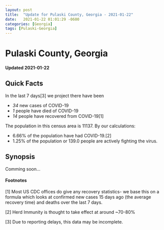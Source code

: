 ```yaml
---
layout: post
title:  "Update for Pulaski County, Georgia - 2021-01-22"
date:   2021-01-22 01:01:29 -0600
categories: [Georgia]
tags: [Pulaski-Georgia]
---
```


# Pulaski County, Georgia
#### Updated 2021-01-22

## Quick Facts

In the last 7 days[3] we project there have been
- *34* new cases of COVID-19
- *1* people have died of COVID-19
- *14* people have recovered from COVID-19[1]

The population in this census area is 11137. By our calculations:
- 6.66% of the population have had COVID-19.[2]
- 1.25% of the population or 139.0 people are actively fighting the virus.

## Synopsis

Comming soon...


#### Footnotes

[1] Most US CDC offices do give any recovery statistics- we base this on a formula which looks at confirmed new cases
15 days ago (the average recovery time) and deaths over the last 7 days.

[2] Herd Immunity is thought to take effect at around ~70-80%

[3] Due to reporting delays, this data may be incomplete.
 
    